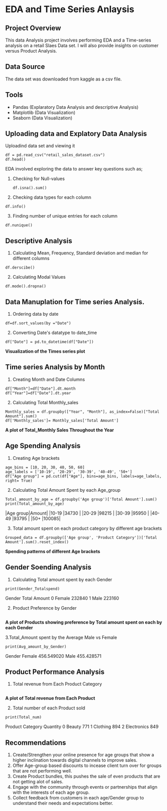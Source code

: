 # EDA and Time Series Anlaysis
## Project Overview 
This data Analysis project involves performing EDA and a Time-series analysis on a retail Slaes Data set. 
I will also provide insights on customer versus Product Analysis.

## Data Source
The data set was downloaded from kaggle as a csv file.
## Tools 
- Pandas (Explaratory Data Analysis and descriptive Analysis)
- Matplotlib (Data Visualization)
- Seaborn (Data Visualization)

## Uploading data and Explatory Data Analysis
Uploadind data set and viewing it 
```
df = pd.read_csv("retail_sales_dataset.csv")
df.head()
```
EDA involved exploring the data to answer key questions such as;
1. Checking for Null-values
   ```Pandas
   df.isna().sum()
   ```
2. Checking data types for each column
```Pandas
df.info()
```
3. Finding number of unique entries for each column
  ```Pandas
df.nunique()
  ```
## Descriptive Analysis
1. Calculating Mean, Frequency, Standard deviation and median for different columns
```Pandas
df.derscibe()
```
2. Calculating Modal Values
```Pandas
df.mode().dropna()
```
## Data Manuplation for Time series Analysis.
1. Ordering data by date   
```
df=df.sort_values(by ="Date")
```
2. Converting Date's datatype to date_time
 ```
df["Date"] = pd.to_datetime(df["Date"])
```
**Visualization of the Times series plot**


## Time series Analysis by Month
1. Creating Month and Date Columns
```
df["Month"]=df["Date"].dt.month
df["Year"]=df["Date"].dt.year
```
2. Calculating Total Monthly_sales
```
Monthly_sales = df.groupby(["Year", "Month"], as_index=False)["Total Amount"].sum()
df['Monthly_sales']= Monthly_sales['Total Amount']
```
**A plot of Total_Monthly Sales Throughout the Year**


## Age Spending Analysis
1. Creating Age brackets
```
age_bins = [10, 20, 30, 40, 50, 60]
age_labels = ['10-19', '20-29', '30-39', '40-49', '50+']
df["Age group"] = pd.cut(df["Age"], bins=age_bins, labels=age_labels, right= True)
```
2. Calculating Total Amount Spent by each Age_group 
```
Total_amount_by_age = df.groupby('Age group')['Total Amount'].sum()
print(Total_amount_by_age)
```
|Age group|Amount|
|10-19    |34730 |
|20-29    |98215 |
|30-39    |95950 |
|40-49    |93795 |
|50+      |100085|

3. Total amount spent on each product category by different age brackets
```
Grouped_data = df.groupby(['Age group', 'Product Category'])['Total Amount'].sum().reset_index()
```
**Spending patterns of different Age brackets**

## Gender Soending Analysis
1. Calculating Total amount spent by each Gender
```Gender_Totalspend = df.groupby('Gender')['Total Amount'].sum().reset_index()
print(Gender_Totalspend)
```
   Gender        Total Amount
0  Female        232840
1  Male          223160

2. Product Preference by Gender
```Gender_preference = df.groupby(['Gender', 'Product Category'])['Total Amount'].sum().reset_index()
```
**A plot of Products showing preference by Total amount spent on each by each Gender**

3.Total_Amount spent by the Average Male vs Female
```Avg_amount_by_Gender = df.groupby('Gender')['Total Amount'].mean()
print(Avg_amount_by_Gender)
```
Gender
Female    456.549020
Male      455.428571

## Product Performance Analysis
1. Total revenue from Each Product Category
```Total_revenue = df.groupby('Product Category')['Total Amount'].sum().reset_index()
```
**A plot of Total revenue from Each Product**

2. Total number of each Product sold
```Total_num = df.groupby('Product Category')['Quantity'].sum().reset_index()
print(Total_num)
```
Product Category  Quantity
0      Beauty       771
1      Clothing     894
2      Electronics  849

## Recommendations
1. Create/Strengthen your online presence for age groups that show a higher inclination towards digital channels to improve sales.
2. Offer Age-group based discounts to incease client turn over for groups that are not performing well.
3. Create Product bundles, this pushes the sale of even products that are not getting alot of sales.
4. Engage with the community through events or partnerships that align with the interests of each age group.
5. Collect feedback from customers in each age/Gender group to understand their needs and expectations better.
